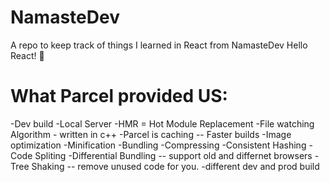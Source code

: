# NamasteDev
A repo to keep track of things I learned in React from NamasteDev
Hello React! 🚀

# What Parcel provided US:
-Dev build
-Local Server
-HMR = Hot Module Replacement
-File watching Algorithm - written in c++
-Parcel is caching -- Faster builds
-Image optimization
-Minification
-Bundling
-Compressing
-Consistent Hashing
-Code Spliting
-Differential Bundling -- support old and differnet browsers
-Tree Shaking -- remove unused code for you.
-different dev and prod build
